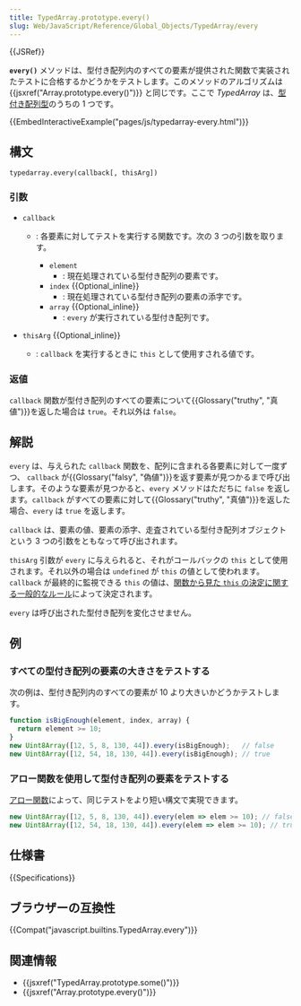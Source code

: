 ```yaml
---
title: TypedArray.prototype.every()
slug: Web/JavaScript/Reference/Global_Objects/TypedArray/every
---
```


{{JSRef}}

**`every()`** メソッドは、型付き配列内のすべての要素が提供された関数で実装されたテストに合格するかどうかをテストします。このメソッドのアルゴリズムは {{jsxref("Array.prototype.every()")}} と同じです。ここで _TypedArray_ は、[型付き配列型](/ja/docs/Web/JavaScript/Reference/Global_Objects/TypedArray#TypedArray_objects)のうちの 1 つです。

{{EmbedInteractiveExample("pages/js/typedarray-every.html")}}

## 構文

```
typedarray.every(callback[, thisArg])
```

### 引数

- `callback`

  - : 各要素に対してテストを実行する関数です。次の 3 つの引数を取ります。

    - `element`
      - : 現在処理されている型付き配列の要素です。
    - `index` {{Optional_inline}}
      - : 現在処理されている型付き配列の要素の添字です。
    - `array` {{Optional_inline}}
      - : `every` が実行されている型付き配列です。

- `thisArg` {{Optional_inline}}
  - : `callback` を実行するときに `this` として使用すされる値です。

### 返値

`callback` 関数が型付き配列のすべての要素について{{Glossary("truthy", "真値")}}を返した場合は `true`。それ以外は `false`。

## 解説

`every` は、与えられた `callback` 関数を、配列に含まれる各要素に対して一度ずつ、 `callback` が{{Glossary("falsy", "偽値")}}を返す要素が見つかるまで呼び出します。そのような要素が見つかると、`every` メソッドはただちに `false` を返します。`callback` がすべての要素に対して{{Glossary("truthy", "真値")}}を返した場合、`every` は `true` を返します。

`callback` は、要素の値、要素の添字、走査されている型付き配列オブジェクトという 3 つの引数をともなって呼び出されます。

`thisArg` 引数が `every` に与えられると、それがコールバックの `this` として使用されます。それ以外の場合は `undefined` が `this` の値として使われます。 `callback` が最終的に監視できる `this` の値は、[関数から見た `this` の決定に関する一般的なルール](/ja/docs/Web/JavaScript/Reference/Operators/this)によって決定されます。

`every` は呼び出された型付き配列を変化させません。

## 例

### すべての型付き配列の要素の大きさをテストする

次の例は、型付き配列内のすべての要素が 10 より大きいかどうかテストします。

```js
function isBigEnough(element, index, array) {
  return element >= 10;
}
new Uint8Array([12, 5, 8, 130, 44]).every(isBigEnough);   // false
new Uint8Array([12, 54, 18, 130, 44]).every(isBigEnough); // true
```

### アロー関数を使用して型付き配列の要素をテストする

[アロー関数](/ja/docs/Web/JavaScript/Reference/Functions/Arrow_functions)によって、同じテストをより短い構文で実現できます。

```js
new Uint8Array([12, 5, 8, 130, 44]).every(elem => elem >= 10); // false
new Uint8Array([12, 54, 18, 130, 44]).every(elem => elem >= 10); // true
```

## 仕様書

{{Specifications}}

## ブラウザーの互換性

{{Compat("javascript.builtins.TypedArray.every")}}

## 関連情報

- {{jsxref("TypedArray.prototype.some()")}}
- {{jsxref("Array.prototype.every()")}}
